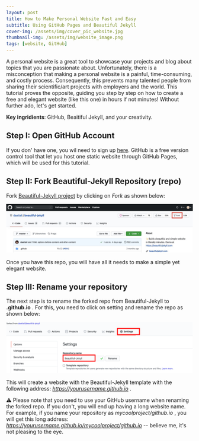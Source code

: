 ```yaml
---
layout: post
title: How to Make Personal Website Fast and Easy 
subtitle: Using GitHub Pages and Beautiful Jekyll 
cover-img: /assets/img/cover_pic_website.jpg
thumbnail-img: /assets/img/website_image.png
tags: [website, GitHub]
---
```


A personal website is a great tool to showcase your projects and blog about topics that you are passionate about. Unfortunately, there is a misconception that making a personal website is a painful, time-consuming, and costly process. Consequently, this prevents many talented people from sharing their scientific/art projects with employers and the world. This tutorial proves the opposite, guiding you step by step on how to create a free and elegant website (like this one) in hours if not minutes!  Without further ado, let's get started.

**Key ingridients**: GitHub, Beaitiful Jekyll, and your creativity. 

## Step I: Open GitHub Account 
If you don' have one, you wil need to sign up [here](https://github.com/). GitHub is a free version control tool that let you host one static website through GitHub Pages, which will be used for this tutorial. 

## Step II: Fork Beautiful-Jekyll Repository (repo)
Fork [Beautiful-Jekyll project](https://github.com/daattali/beautiful-jekyll/) by clicking on *Fork* as shown below: 

![fork](/assets/img/fork.jpeg) 

Once you have this repo, you will have all it needs to make a simple yet elegant website. 

## Step III: Rename your repository 
The next step is to rename the forked repo from Beautiful-Jekyll to **<yourusername>.github.io** . For this, you need to click on setting and rename the repo as shown below:
  
![setting](/assets/img/settings.png)
  
This will create a website with the Beautiful-Jekyll template with the following address: *https://yourusername.github.io* . 

:warning: Please note that you need to use your GitHub username when renaming the forked repo. If you don't, you will end up having a long website name. For example, if you name your repository as *mycoolproject/github.io* , you will get this long address: *https://yourusername.github.io/mycoolproject/github.io* -- believe me, it's not pleasing to the eye. 
